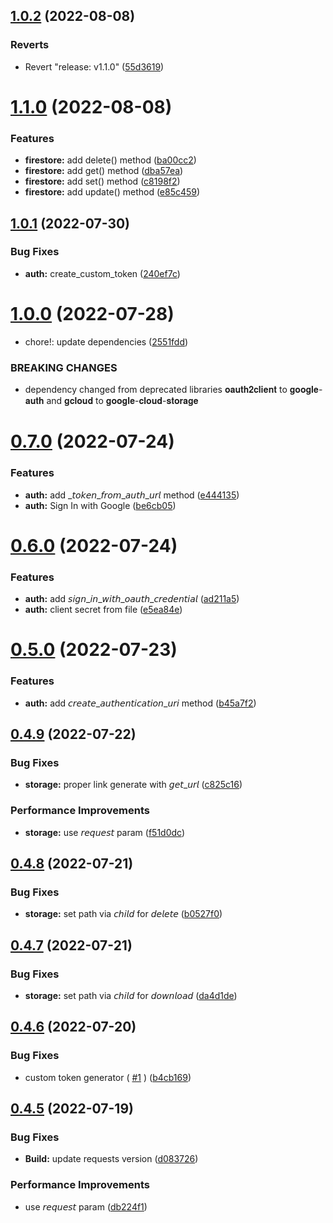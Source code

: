 ## [1.0.2](https://github.com/AsifArmanRahman/firebase-rest-api/compare/v1.1.0...v1.0.2) (2022-08-08)


### Reverts

* Revert "release: v1.1.0" ([55d3619](https://github.com/AsifArmanRahman/firebase-rest-api/commit/55d361920613bba9f2723784c39d6b3ce63c1ad1))



# [1.1.0](https://github.com/AsifArmanRahman/firebase-rest-api/compare/v1.0.1...v1.1.0) (2022-08-08)


### Features

* **firestore:** add delete() method ([ba00cc2](https://github.com/AsifArmanRahman/firebase-rest-api/commit/ba00cc2ab9f1c29cc5e1306d39b5efe6b28af20f))
* **firestore:** add get() method ([dba57ea](https://github.com/AsifArmanRahman/firebase-rest-api/commit/dba57eab5dd1de1c5af22184cc6dead29fcb6d84))
* **firestore:** add set() method ([c8198f2](https://github.com/AsifArmanRahman/firebase-rest-api/commit/c8198f2fc6bc4605a3a50bf23c7ac823acc59cd2))
* **firestore:** add update() method ([e85c459](https://github.com/AsifArmanRahman/firebase-rest-api/commit/e85c459030441c413728e03a0646997e0fdc1a71))



## [1.0.1](https://github.com/AsifArmanRahman/firebase-rest-api/compare/v1.0.0...v1.0.1) (2022-07-30)


### Bug Fixes

* **auth:** create_custom_token ([240ef7c](https://github.com/AsifArmanRahman/firebase-rest-api/commit/240ef7cd61119c52ea4c78271fa5e9201c1da618))



# [1.0.0](https://github.com/AsifArmanRahman/firebase-rest-api/compare/v0.7.0...v1.0.0) (2022-07-28)


* chore!: update dependencies ([2551fdd](https://github.com/AsifArmanRahman/firebase-rest-api/commit/2551fdd64ef1d1411d689f9d61e01588d6620312))


### BREAKING CHANGES

* dependency changed from deprecated libraries 𝐨𝐚𝐮𝐭𝐡𝟐𝐜𝐥𝐢𝐞𝐧𝐭 to 𝐠𝐨𝐨𝐠𝐥𝐞-𝐚𝐮𝐭𝐡 and 𝐠𝐜𝐥𝐨𝐮𝐝 to 𝐠𝐨𝐨𝐠𝐥𝐞-𝐜𝐥𝐨𝐮𝐝-𝐬𝐭𝐨𝐫𝐚𝐠𝐞



# [0.7.0](https://github.com/AsifArmanRahman/firebase-rest-api/compare/v0.6.0...v0.7.0) (2022-07-24)


### Features

* **auth:** add _𝘵𝘰𝘬𝘦𝘯_𝘧𝘳𝘰𝘮_𝘢𝘶𝘵𝘩_𝘶𝘳𝘭 method ([e444135](https://github.com/AsifArmanRahman/firebase-rest-api/commit/e444135a9d1107383405717029ccd0aab82f1f70))
* **auth:** Sign In with Google ([be6cb05](https://github.com/AsifArmanRahman/firebase-rest-api/commit/be6cb0551fc271cb3ae818de6f06137bbf44139d))



# [0.6.0](https://github.com/AsifArmanRahman/firebase-rest-api/compare/v0.5.0...v0.6.0) (2022-07-24)


### Features

* **auth:** add 𝘴𝘪𝘨𝘯_𝘪𝘯_𝘸𝘪𝘵𝘩_𝘰𝘢𝘶𝘵𝘩_𝘤𝘳𝘦𝘥𝘦𝘯𝘵𝘪𝘢𝘭 ([ad211a5](https://github.com/AsifArmanRahman/firebase-rest-api/commit/ad211a5bc3c9deddbe8441ff524d0008e0eb19a7))
* **auth:** client secret from file ([e5ea84e](https://github.com/AsifArmanRahman/firebase-rest-api/commit/e5ea84ed1a54246fe5a0709b7eafaaf7dd0aeb2c))



# [0.5.0](https://github.com/AsifArmanRahman/firebase-rest-api/compare/v0.4.9...v0.5.0) (2022-07-23)


### Features

* **auth:** add 𝘤𝘳𝘦𝘢𝘵𝘦_𝘢𝘶𝘵𝘩𝘦𝘯𝘵𝘪𝘤𝘢𝘵𝘪𝘰𝘯_𝘶𝘳𝘪 method ([b45a7f2](https://github.com/AsifArmanRahman/firebase-rest-api/commit/b45a7f203b0e4369bd501831ffca9f26c3eac464))



## [0.4.9](https://github.com/AsifArmanRahman/firebase-rest-api/compare/v0.4.8...v0.4.9) (2022-07-22)


### Bug Fixes

* **storage:** proper link generate with 𝘨𝘦𝘵_𝘶𝘳𝘭 ([c825c16](https://github.com/AsifArmanRahman/firebase-rest-api/commit/c825c1695f4a0e87d4daa467c2ca654a9cc05248))


### Performance Improvements

* **storage:** use 𝘳𝘦𝘲𝘶𝘦𝘴𝘵 param ([f51d0dc](https://github.com/AsifArmanRahman/firebase-rest-api/commit/f51d0dc52e030bfe867d70c7728c3ccc32dc4334))



## [0.4.8](https://github.com/AsifArmanRahman/firebase-rest-api/compare/v0.4.7...v0.4.8) (2022-07-21)


### Bug Fixes

* **storage:** set path via 𝘤𝘩𝘪𝘭𝘥 for 𝘥𝘦𝘭𝘦𝘵𝘦 ([b0527f0](https://github.com/AsifArmanRahman/firebase-rest-api/commit/b0527f0d418ad203df5845e1fd123bafe88a4b5d))



## [0.4.7](https://github.com/AsifArmanRahman/firebase-rest-api/compare/v0.4.6...v0.4.7) (2022-07-21)


### Bug Fixes

* **storage:** set path via 𝘤𝘩𝘪𝘭𝘥 for 𝘥𝘰𝘸𝘯𝘭𝘰𝘢𝘥 ([da4d1de](https://github.com/AsifArmanRahman/firebase-rest-api/commit/da4d1deb9cfcc3c962f0240b70f9fee284dcd3e6))



## [0.4.6](https://github.com/AsifArmanRahman/firebase-rest-api/compare/v0.4.5...v0.4.6) (2022-07-20)


### Bug Fixes

* custom token generator ( [#1](https://github.com/AsifArmanRahman/firebase-rest-api/issues/1)  ) ([b4cb169](https://github.com/AsifArmanRahman/firebase-rest-api/commit/b4cb1699d2d48d9741311d04a8530bf0242811e2))



## [0.4.5](https://github.com/AsifArmanRahman/firebase-rest-api/compare/d0837260dcbc5ed4b890f38ac36b5dfa10d05e48...v0.4.5) (2022-07-19)


### Bug Fixes

* **Build:** update requests version ([d083726](https://github.com/AsifArmanRahman/firebase-rest-api/commit/d0837260dcbc5ed4b890f38ac36b5dfa10d05e48))


### Performance Improvements

* use 𝘳𝘦𝘲𝘶𝘦𝘴𝘵 param ([db224f1](https://github.com/AsifArmanRahman/firebase-rest-api/commit/db224f1b75d57f77a8b118e6ed52ac22313e4fbf))



